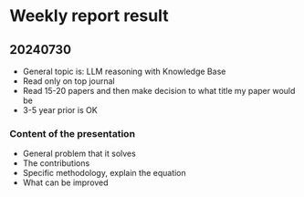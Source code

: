 # Weekly report result

## 20240730 
- General topic is: LLM reasoning with Knowledge Base
- Read only on top journal 
- Read 15-20 papers and then make decision to what title my paper would be
- 3-5 year prior is OK

### Content of the presentation
- General problem that it solves
- The contributions
- Specific methodology, explain the equation
- What can be improved

